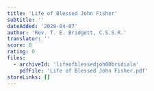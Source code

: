 ```yaml
---
title: 'Life of Blessed John Fisher'
subtitle: ''
dateAdded: '2020-04-07'
author: 'Rev. T. E. Bridgett, C.S.S.R.'
translator: ''
score: 0
rating: 0
files:
  - archiveId: 'lifeofblessedjoh00bridiala'
    pdfFile: 'Life of Blessed John Fisher.pdf'
storeLinks: []
---
```


